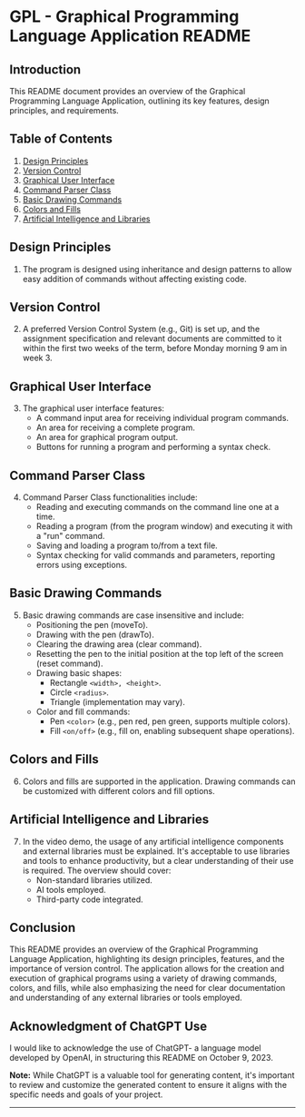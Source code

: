 # GPL - Graphical Programming Language Application README

## Introduction

This README document provides an overview of the Graphical Programming Language Application, outlining its key features, design principles, and requirements.

## Table of Contents

1. [Design Principles](#design-principles)
2. [Version Control](#version-control)
3. [Graphical User Interface](#graphical-user-interface)
4. [Command Parser Class](#command-parser-class)
5. [Basic Drawing Commands](#basic-drawing-commands)
6. [Colors and Fills](#colors-and-fills)
7. [Artificial Intelligence and Libraries](#artificial-intelligence-and-libraries)

## Design Principles<a name="design-principles"></a>

1. The program is designed using inheritance and design patterns to allow easy addition of commands without affecting existing code.

## Version Control<a name="version-control"></a>

2. A preferred Version Control System (e.g., Git) is set up, and the assignment specification and relevant documents are committed to it within the first two weeks of the term, before Monday morning 9 am in week 3.

## Graphical User Interface<a name="graphical-user-interface"></a>

3. The graphical user interface features:
   - A command input area for receiving individual program commands.
   - An area for receiving a complete program.
   - An area for graphical program output.
   - Buttons for running a program and performing a syntax check.

## Command Parser Class<a name="command-parser-class"></a>

4. Command Parser Class functionalities include:
   - Reading and executing commands on the command line one at a time.
   - Reading a program (from the program window) and executing it with a "run" command.
   - Saving and loading a program to/from a text file.
   - Syntax checking for valid commands and parameters, reporting errors using exceptions.

## Basic Drawing Commands<a name="basic-drawing-commands"></a>

5. Basic drawing commands are case insensitive and include:
   - Positioning the pen (moveTo).
   - Drawing with the pen (drawTo).
   - Clearing the drawing area (clear command).
   - Resetting the pen to the initial position at the top left of the screen (reset command).
   - Drawing basic shapes:
     - Rectangle `<width>, <height>`.
     - Circle `<radius>`.
     - Triangle (implementation may vary).
   - Color and fill commands:
     - Pen `<color>` (e.g., pen red, pen green, supports multiple colors).
     - Fill `<on/off>` (e.g., fill on, enabling subsequent shape operations).

## Colors and Fills<a name="colors-and-fills"></a>

6. Colors and fills are supported in the application. Drawing commands can be customized with different colors and fill options.

## Artificial Intelligence and Libraries<a name="artificial-intelligence-and-libraries"></a>

7. In the video demo, the usage of any artificial intelligence components and external libraries must be explained. It's acceptable to use libraries and tools to enhance productivity, but a clear understanding of their use is required. The overview should cover:
   - Non-standard libraries utilized.
   - AI tools employed.
   - Third-party code integrated.

## Conclusion

This README provides an overview of the Graphical Programming Language Application, highlighting its design principles, features, and the importance of version control. The application allows for the creation and execution of graphical programs using a variety of drawing commands, colors, and fills, while also emphasizing the need for clear documentation and understanding of any external libraries or tools employed.

## Acknowledgment of ChatGPT Use

I would like to acknowledge the use of ChatGPT- a language model developed by OpenAI, in structuring this README on October 9, 2023.

**Note:** While ChatGPT is a valuable tool for generating content, it's important to review and customize the generated content to ensure it aligns with the specific needs and goals of your project.

---
